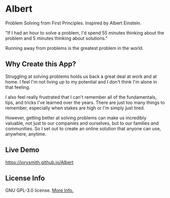 # Albert
Problem Solving from First Principles. Inspired by Albert Einstein.

 "If I had an hour to solve a problem, I'd spend 55 minutes thinking about the problem and 5 minutes thinking about solutions."

 Running away from problems is the greatest problem in the world.

 ## Why Create this App?
 Struggling at solving problems holds us back a great deal at work and at home. I feel I'm not living up to my potential and I don't think I'm alone in that feeling.
 
 I also feel really frustrated that I can't remember all of the fundamentals, tips, and tricks I've learned over the years. There are just too many things to remember, especially when stakes are high or I'm simply just tired.
 
 However, getting better at solving problems can make us incredibly valuable, not just to our companies and ourselves, but to our families and communities. So I set out to create an online solution that anyone can use, anywhere, anytime.

 ## Live Demo
 https://jorysmith.github.io/Albert

 ## License Info
 GNU GPL-3.0 license. [More Info.](https://github.com/JorySmith/Albert/blob/main/COPYING)
